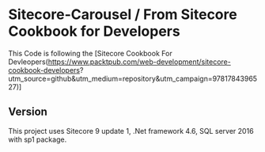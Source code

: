 # Sitecore-Carousel / From Sitecore Cookbook for Developers

This Code is following the [Sitecore Cookbook For Devleopers(https://www.packtpub.com/web-development/sitecore-cookbook-developers? utm_source=github&utm_medium=repository&utm_campaign=9781784396527)]

## Version
This project uses Sitecore 9 update 1, .Net framework 4.6, SQL server 2016 with sp1 package. 
